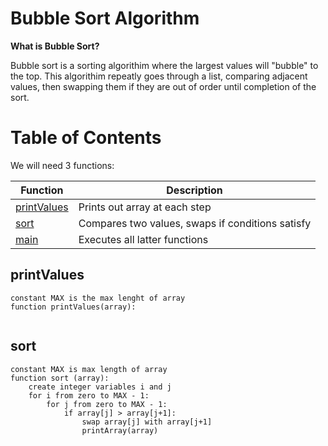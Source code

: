 # Bubble Sort Algorithm

**What is Bubble Sort?**

Bubble sort is a sorting algorithim where the largest values will "bubble" to the top. This algorithim repeatly goes through a list, comparing adjacent values, then swapping them if they are out of order until completion of the sort.

# Table of Contents

We will need 3 functions:

| Function | Description |
|----------|-------------|
| [printValues](#values) | Prints out array at each step |
| [sort](#sort) | Compares two values, swaps if conditions satisfy  |
| [main](#main) | Executes all latter functions |

## printValues

```
constant MAX is the max lenght of array
function printValues(array):
    
```


## sort

```
constant MAX is max length of array
function sort (array):
    create integer variables i and j
    for i from zero to MAX - 1:
        for j from zero to MAX - 1:
            if array[j] > array[j+1]:
                swap array[j] with array[j+1]
                printArray(array)
```

